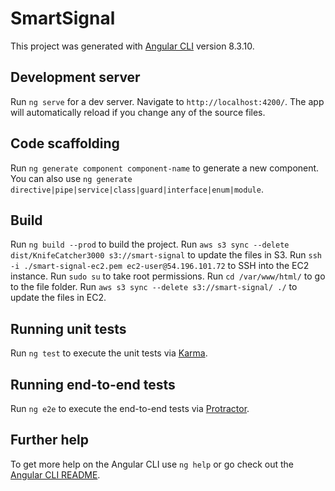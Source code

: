 # SmartSignal

This project was generated with [Angular CLI](https://github.com/angular/angular-cli) version 8.3.10.

## Development server

Run `ng serve` for a dev server. Navigate to `http://localhost:4200/`. The app will automatically reload if you change any of the source files.

## Code scaffolding

Run `ng generate component component-name` to generate a new component. You can also use `ng generate directive|pipe|service|class|guard|interface|enum|module`.

## Build
Run `ng build --prod` to build the project.
Run `aws s3 sync --delete dist/KnifeCatcher3000 s3://smart-signal` to update the files in S3.
Run `ssh -i ./smart-signal-ec2.pem ec2-user@54.196.101.72` to SSH into the EC2 instance.
Run `sudo su` to take root permissions.
Run `cd /var/www/html/` to go to the file folder.
Run `aws s3 sync --delete s3://smart-signal/ ./` to update the files in EC2.

## Running unit tests

Run `ng test` to execute the unit tests via [Karma](https://karma-runner.github.io).

## Running end-to-end tests

Run `ng e2e` to execute the end-to-end tests via [Protractor](http://www.protractortest.org/).

## Further help

To get more help on the Angular CLI use `ng help` or go check out the [Angular CLI README](https://github.com/angular/angular-cli/blob/master/README.md).
